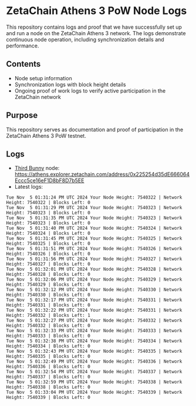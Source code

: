 # ZetaChain Athens 3 PoW Node Logs
This repository contains logs and proof that we have successfully set up and run a node on the ZetaChain Athens 3 network. The logs demonstrate continuous node operation, including synchronization details and performance.

## Contents
- Node setup information
- Synchronization logs with block height details
- Ongoing proof of work logs to verify active participation in the ZetaChain network

## Purpose
This repository serves as documentation and proof of participation in the ZetaChain Athens 3 PoW testnet.

## Logs

- [Third Bunny](https://thirdbunny.xyz/) node: https://athens.explorer.zetachain.com/address/0x225254d35dE666064Eccc5ce16eF1D8bF8D7b5EE
- Latest logs:
```
Tue Nov  5 01:31:24 PM UTC 2024 Your Node Height: 7540322 | Network Height: 7540322 | Blocks Left: 0
Tue Nov  5 01:31:29 PM UTC 2024 Your Node Height: 7540323 | Network Height: 7540323 | Blocks Left: 0
Tue Nov  5 01:31:35 PM UTC 2024 Your Node Height: 7540323 | Network Height: 7540323 | Blocks Left: 0
Tue Nov  5 01:31:40 PM UTC 2024 Your Node Height: 7540324 | Network Height: 7540324 | Blocks Left: 0
Tue Nov  5 01:31:45 PM UTC 2024 Your Node Height: 7540325 | Network Height: 7540325 | Blocks Left: 0
Tue Nov  5 01:31:51 PM UTC 2024 Your Node Height: 7540326 | Network Height: 7540326 | Blocks Left: 0
Tue Nov  5 01:31:56 PM UTC 2024 Your Node Height: 7540327 | Network Height: 7540327 | Blocks Left: 0
Tue Nov  5 01:32:01 PM UTC 2024 Your Node Height: 7540328 | Network Height: 7540328 | Blocks Left: 0
Tue Nov  5 01:32:06 PM UTC 2024 Your Node Height: 7540329 | Network Height: 7540329 | Blocks Left: 0
Tue Nov  5 01:32:12 PM UTC 2024 Your Node Height: 7540330 | Network Height: 7540330 | Blocks Left: 0
Tue Nov  5 01:32:17 PM UTC 2024 Your Node Height: 7540331 | Network Height: 7540331 | Blocks Left: 0
Tue Nov  5 01:32:22 PM UTC 2024 Your Node Height: 7540331 | Network Height: 7540332 | Blocks Left: 1
Tue Nov  5 01:32:27 PM UTC 2024 Your Node Height: 7540332 | Network Height: 7540332 | Blocks Left: 0
Tue Nov  5 01:32:33 PM UTC 2024 Your Node Height: 7540333 | Network Height: 7540333 | Blocks Left: 0
Tue Nov  5 01:32:38 PM UTC 2024 Your Node Height: 7540334 | Network Height: 7540334 | Blocks Left: 0
Tue Nov  5 01:32:43 PM UTC 2024 Your Node Height: 7540335 | Network Height: 7540335 | Blocks Left: 0
Tue Nov  5 01:32:49 PM UTC 2024 Your Node Height: 7540336 | Network Height: 7540336 | Blocks Left: 0
Tue Nov  5 01:32:54 PM UTC 2024 Your Node Height: 7540337 | Network Height: 7540337 | Blocks Left: 0
Tue Nov  5 01:32:59 PM UTC 2024 Your Node Height: 7540338 | Network Height: 7540338 | Blocks Left: 0
Tue Nov  5 01:33:04 PM UTC 2024 Your Node Height: 7540339 | Network Height: 7540339 | Blocks Left: 0
```
